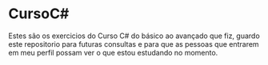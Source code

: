 # CursoC#

Estes são os exercicios do Curso C# do básico ao avançado que fiz, guardo este repositorio para futuras consultas e para que as pessoas que entrarem em meu perfil possam ver o que estou estudando no momento.
